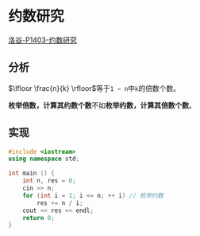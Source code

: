 # 约数研究

[洛谷-P1403-约数研究](https://www.luogu.com.cn/problem/P1403)

## 分析

$\lfloor \frac{n}{k} \rfloor$等于`1 ~ n`中`k`的倍数个数。

**枚举倍数，计算其约数个数**不如**枚举约数，计算其倍数个数**。

## 实现

```cpp
#include <iostream>
using namespace std;

int main () {
    int n, res = 0;
    cin >> n;
    for (int i = 1; i <= n; ++ i) // 枚举约数
        res += n / i;
    cout << res << endl;
    return 0;
}
```

